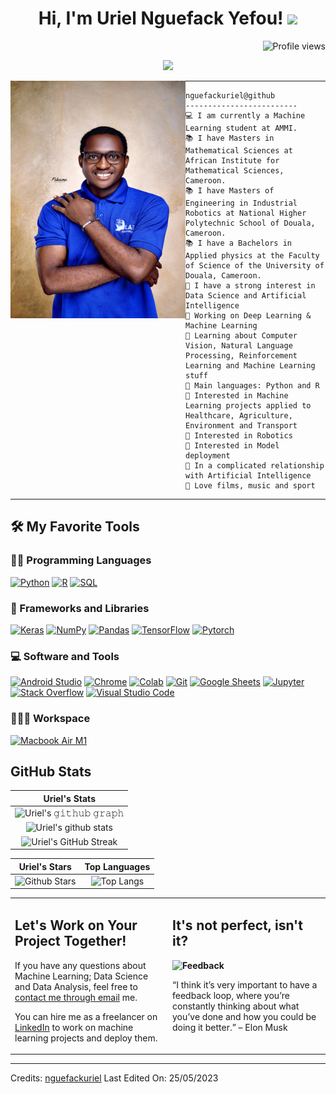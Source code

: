 

<h1 align="center">
Hi, I'm Uriel Nguefack Yefou!
  <img src="https://media.giphy.com/media/hvRJCLFzcasrR4ia7z/giphy.gif" width="30"></h1>
 <!--<img src="https://komarev.com/ghpvc/?username=I-am-vishalmaurya&label=Profile%20Views&color=0e75b6&style=flat" align='right' alt="vishalmaurya" />-->
 <img src="https://gpvc.arturio.dev/I-am-vishalmaurya" alt="Profile views" align='right'/> <a href="https://github.com/nguefackuriel"> </a> 
<br/>

<!-- Typing SVG by DenverCoder1 - https://github.com/DenverCoder1/readme-typing-svg -->
<p align="center">
  <a href="https://github.com/DenverCoder1/readme-typing-svg"><img src="https://readme-typing-svg.herokuapp.com?lines=Machine+Intelligence+Student;Machine+Learning+Developer;Data+Analyst;Freelancer;DS%20|%20AI%20|%20ML%20Enthusiastic;Always%20learning%20new%20things&center=true&width=380&height=45"></a>
</p>

<img align="left" src="https://github.com/nguefackuriel/nguefackuriel/blob/main/Uriel_picture2.jpg" alt="Unfortunately I didn't find the author of the pic, feel to open a pull request if found" width="280" height="380"  />
<hr>

```
nguefackuriel@github
-------------------------
💻 I am currently a Machine Learning student at AMMI. 
📚 I have Masters in Mathematical Sciences at African Institute for Mathematical Sciences, Cameroon.
📚 I have Masters of Engineering in Industrial Robotics at National Higher Polytechnic School of Douala, Cameroon.
📚 I have a Bachelors in Applied physics at the Faculty of Science of the University of Douala, Cameroon.
📝 I have a strong interest in Data Science and Artificial Intelligence
🔭 Working on Deep Learning & Machine Learning
🌱 Learning about Computer Vision, Natural Language Processing, Reinforcement Learning and Machine Learning stuff
🌟 Main languages: Python and R
🚩 Interested in Machine Learning projects applied to Healthcare, Agriculture, Environment and Transport
🚩 Interested in Robotics
🚩 Interested in Model deployment
💖 In a complicated relationship with Artificial Intelligence
🎵 Love films, music and sport
```
<hr>


## 🛠️ My Favorite Tools

### 👨‍💻 Programming Languages

<p>
   <a href="https://github.com/search?q=user%3ADenverCoder1+is%3Arepo+language%3Apython"><img alt="Python" src="https://img.shields.io/badge/Python%20-%2314354C.svg?logo=python&logoColor=white"></a>
  <a href="https://github.com/search?q=user%3ADenverCoder1+is%3Arepo+language%3AR"><img alt="R" src="https://img.shields.io/badge/R%20-%2314354C.svg?logo=R&logoColor=white"></a>
    <a href="https://github.com/search?q=user%3ADenverCoder1+is%3Arepo+language%3Asql"><img alt="SQL" src="https://img.shields.io/badge/SQL%20-%23025E8C.svg?logo=amazon-dynamodb&logoColor=white"></a>

### 🧰 Frameworks and Libraries

<p>
    <a href="#"><img alt="Keras" src="https://img.shields.io/badge/Keras%20-%23D00000.svg?logo=Keras&logoColor=white"></a>
    <a href="#"><img alt="NumPy" src="https://img.shields.io/badge/Numpy%20-%23013243.svg?logo=numpy&logoColor=white"></a>
    <a href="#"><img alt="Pandas" src="https://img.shields.io/badge/Pandas%20-%23150458.svg?logo=pandas&logoColor=white"></a>
    <a href="#"><img alt="TensorFlow" src="https://img.shields.io/badge/TensorFlow%20-%23FF6F00.svg?logo=TensorFlow&logoColor=white"></a>
<!--     <a href="#"><img alt="Django" src="https://img.shields.io/badge/Django-092E20?style=for-the-badge&logo=django&logoColor=white"></a> -->
    <a href="#"><img alt="Pytorch" src="https://img.shields.io/badge/Pytorch-092E20?style=for-the-badge&logo=django&logoColor=white"></a>


</p>


### 💻 Software and Tools

<p>
    <a href="#"><img alt="Android Studio" src="https://img.shields.io/badge/Android%20Studio-008678.svg?logo=android-studio&logoColor=white"></a>
    <a href="#"><img alt="Chrome" src="https://img.shields.io/badge/Chrome-3DDC84?logo=google-chrome&logoColor=white"></a>
    <a href="#"><img alt="Colab" src="https://img.shields.io/badge/Colab-00b56a.svg?logo=google-colab&logoColor=white"></a>
    <a href="#"><img alt="Git" src="https://img.shields.io/badge/Git%20-%23F05033.svg?logo=git&logoColor=white"></a>
    <a href="#"><img alt="Google Sheets" src="https://img.shields.io/badge/Google%20Sheets%20-%2334A853.svg?logo=google%20sheets&logoColor=white"></a>
    <a href="#"><img alt="Jupyter" src="https://img.shields.io/badge/Jupyter%20-%23F37626.svg?logo=Jupyter&logoColor=white"></a>
    <a href="#"><img alt="Stack Overflow" src="https://img.shields.io/badge/-Stack%20Overflow-FE7A16?logo=stack-overflow&logoColor=white"></a>
    <a href="#"><img alt="Visual Studio Code" src="https://img.shields.io/badge/Visual%20Studio%20Code-0078d7.svg?logo=visual-studio-code&logoColor=white"></a>
</p>

### 👨🏽‍💻 Workspace
<p>
    <a href="#"><img alt="Macbook Air M1" src="https://img.shields.io/badge/Apple-MacBook_Air_2020-999999?style=for-the-badge&logo=apple&logoColor=white"></a>
</p>


## GitHub Stats


|                                                                     Uriel's Stats                                                                     |
|:------------------------------------------------------------------------------------------------------------------------------------------------------:|
| ![Uriel's 𝚐𝚒𝚝𝚑𝚞𝚋 𝚐𝚛𝚊𝚙𝚑](https://activity-graph.herokuapp.com/graph?username=nguefackuriel&theme=react-dark&hide_border=true&area=true) |
| ![Uriel's github stats](https://github-readme-stats.vercel.app/api?username=nguefackuriel&show_icons=true&theme=algolia)              | 
| ![Uriel's GitHub Streak](https://github-readme-streak-stats.herokuapp.com/?user=nguefackuriel&theme=algolia)                    | 
    

|                                                                                                      Uriel's Stars                                                                                                       |                                                           Top Languages                                                           |      
|:-------------------------------------------------------------------------------------------------------------------------------------------------------------------------------------------------------------------------:|:---------------------------------------------------------------------------------------------------------------------------------:|
| ![Github Stars](https://github-readme-stats.vercel.app/api?username=nguefackuriel&show_icons=true&locale=en&count_private=true&hide_rank=true&custom_title=My%20GitHub%20Stats&disable_animations=true&theme=algolia) | ![Top Langs](https://github-readme-stats.vercel.app/api/top-langs/?username=nguefackuriel&langs_count=8&theme=algolia&layout=compact) |




<table style="border: none">
  <tr>
  <td width="50%" valign="top">

## Let's Work on Your Project Together!

If you have any questions about Machine Learning; Data Science and Data Analysis, feel free to <a href="mailto:nguefackuriel@gmail.com">contact me through email</a> me.

You can hire me as a freelancer on <a href="https://www.linkedin.com/in/uriel-nguefack-yefou/">LinkedIn</a> to work on machine learning projects and deploy them.

  </td>
  <td width="50%" valign="top">

## It's not perfect, isn't it?

**<img alt="Feedback" src="https://img.shields.io/badge/Ask%20me-anything-1abc9c.svg">**

“I think it’s very important to have a feedback loop, where you’re constantly thinking about what you’ve done and how you could be doing it better.”
– Elon Musk

  </td>
  </tr>
</table>

------
Credits: [nguefackuriel]([https://github.com/nguefackuriel](https://github.com/nguefackuriel))
Last Edited On: 25/05/2023




